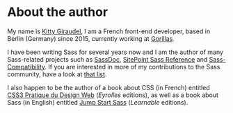 
# About the author

My name is [Kitty Giraudel](https://kittygiraudel.com), I am a French front-end developer, based in Berlin (Germany) since 2015, currently working at [Gorillas](https://gorillas.io/).

I have been writing Sass for several years now and I am the author of many Sass-related projects such as [SassDoc](http://sassdoc.com), [SitePoint Sass Reference](https://sitepoint.com/sass-reference/) and [Sass-Compatibility](https://hugogiraudel.github.io/sass-compatibility/). If you are interested in more of my contributions to the Sass community, have a look at [that list](https://github.com/HugoGiraudel/awesome-sass).

I also happen to be the author of a book about CSS (in French) entitled [CSS3 Pratique du Design Web](https://www.eyrolles.com/Informatique/Livre/css3-9782212678963/) (*Eyrolles* editions), as well as a book about Sass (in English) entitled [Jump Start Sass](https://learnable.com/books/jump-start-sass) (*Learnable* editions).
